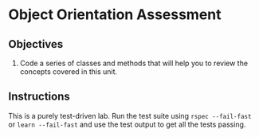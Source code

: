 # Object Orientation Assessment

## Objectives

1. Code a series of classes and methods that will help you to review the concepts covered in this unit. 


## Instructions

This is a purely test-driven lab. Run the test suite using `rspec --fail-fast` or `learn --fail-fast` and use the test output to get all the tests passing. 


